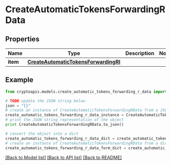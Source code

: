 # CreateAutomaticTokensForwardingRData


## Properties
Name | Type | Description | Notes
------------ | ------------- | ------------- | -------------
**item** | [**CreateAutomaticTokensForwardingRI**](CreateAutomaticTokensForwardingRI.md) |  | 

## Example

```python
from cryptoapis.models.create_automatic_tokens_forwarding_r_data import CreateAutomaticTokensForwardingRData

# TODO update the JSON string below
json = "{}"
# create an instance of CreateAutomaticTokensForwardingRData from a JSON string
create_automatic_tokens_forwarding_r_data_instance = CreateAutomaticTokensForwardingRData.from_json(json)
# print the JSON string representation of the object
print CreateAutomaticTokensForwardingRData.to_json()

# convert the object into a dict
create_automatic_tokens_forwarding_r_data_dict = create_automatic_tokens_forwarding_r_data_instance.to_dict()
# create an instance of CreateAutomaticTokensForwardingRData from a dict
create_automatic_tokens_forwarding_r_data_form_dict = create_automatic_tokens_forwarding_r_data.from_dict(create_automatic_tokens_forwarding_r_data_dict)
```
[[Back to Model list]](../README.md#documentation-for-models) [[Back to API list]](../README.md#documentation-for-api-endpoints) [[Back to README]](../README.md)


